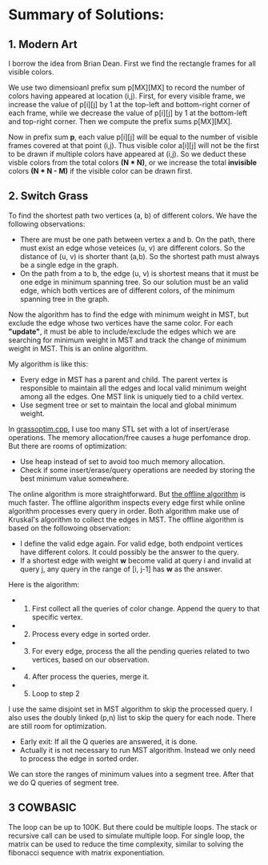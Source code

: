 # Summary of Solutions:

## 1.  Modern Art

I borrow the idea from Brian Dean.  First we find the rectangle frames for all visible colors.

We use two dimensioanl prefix sum p[MX][MX] to record the number of colors having appeared at location (i,j).  First, for every visible frame, we increase the value of p[i][j] by 1 at the top-left and bottom-right corner of each frame, while we decrease the value of p[i][j] by 1 at the bottom-left and top-right corner. Then we compute the prefix sums p[MX][MX].

Now in prefix sum **p**, each value p[i][j] will be equal to the number of visible frames covered at that point (i,j). Thus visible color a[i][j] will not be the first to be drawn if multiple colors have appeared at (i,j).  So we deduct these visble colors from the total colors **(N * N)**, or we increase the total **invisible** colors **(N * N - M)** if the visible color can be drawn first. 

## 2. Switch Grass

To find the shortest path two vertices (a, b) of different colors. We have the following observations:

- There are must be one path between vertex a and b.  On the path, there must exist an edge whose veteices (u, v) are different colors.  So the distance of (u, v) is shorter thant (a,b).  So the shortest path must always be a single edge in the graph.
- On the path from a to b, the edge (u, v) is shortest means that it must be one edge in minimum spanning tree.  So our solution must be an valid edge, which both vertices are of different colors, of the minimum spanning tree in the graph.

Now the algorithm has to find the edge with minimum weight in MST, but exclude the edge whose two vertices have the same color.  For each **"update"**, it must be able to include/exclude the edges which we are searching for minimum weight in MST and track the change of minimum weight in MST. This is an online algorithm.

My algorithm is like this:

- Every edge in MST has a parent and child.  The parent vertex is responsible to maintain all the edges and local valid minimum weight among all the edges.  One MST link is uniquely tied to a child vertex.
- Use segment tree or set to maintain the local and global minimum weight.

In [grassoptim.cpp](grassoptim.cpp), I use too many STL set with a lot of insert/erase operations.  The memory allocation/free causes a huge perfomance drop.  But there are rooms of optimization:

- Use heap instead of set to avoid too much memory allocation.
- Check if some insert/erase/query operations are needed by storing the best minimum value somewhere.

The online algorithm is more straightforward.  But [the offline algorithm](grass.cpp) is much faster.  The offline algorithm inspects every edge first while online algorithm processes every query in order.  Both algorithm make use of Kruskal's algorithm to collect the edges in MST.  The offline algorithm is based on the followoing observation:

- I define the valid edge again.  For valid edge, both endpoint vertices have different colors.  It could possibly be the answer to the query.
- If a shortest edge with weight **w** become valid at query i and invalid at query j, any query in the range of [i, j-1] has **w** as the answer. 

Here is the algorithm:
- 1. First collect all the queries of color change.  Append the query to that specific vertex.
- 2. Process every edge in sorted order.
- 3. For every edge, process the all the pending queries related to two vertices, based on our observation.
- 4. After process the queries, merge it.
- 5. Loop to step 2

I use the same disjoint set in MST algorithm to skip the processed query.  I also uses the doubly linked (p,n) list to skip the query for each node.  There are still room for optimization.

- Early exit: If all the Q queries are answered, it is done.
- Actually it is not necessary to run MST algorithm.  Instead we only need to process the edge in sorted order.

We can store the ranges of minimum values into a segment tree.  After that we do Q queries of segment tree.

## 3 COWBASIC

The loop can be up to 100K. But there could be multiple loops.  The stack or recursive call can be used to simulate multiple loop.  For single loop, the matrix can be used to reduce the time complexity, similar to solving the fibonacci sequence with matrix exponentiation.

